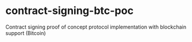 # contract-signing-btc-poc
Contract signing proof of concept protocol implementation with blockchain support (Bitcoin)
